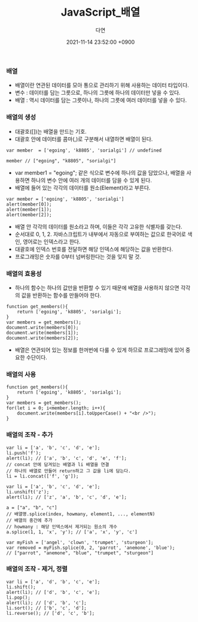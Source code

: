 ﻿---
title: JavaScript_배열
author: 다연
date: 2021-11-14 23:52:00 +0900
categories: [Study, JavaScript]
tags: [JavaScript, Inflearn]
---
### 배열
- 배열이란 연관된 데이터를 모아 통으로 관리하기 위해 사용하는 데이터 타입이다.
- 변수 : 데이터를 담는 그릇으로, 하나의 그릇에 하나의 데이터만 넣을 수 있다.
- 배열 : 역시 데이터를 담는 그릇이나, 하나의 그릇에 여러 데이터를 넣을 수 있다.
### 배열의 생성
- 대괄호([])는 배열을 만드는 기호.
- 대괄호 안에 데이터를 콤마(,)로 구분해서 내열하면 배열이 된다.

```
var member  = ['egoing', 'k8805', 'sorialgi'] // undefined

member // ["egoing", "k8805", "sorialgi"]
```

- var member1 = "egoing"; 같은 식으로 변수에 하나의 값을 담았으나, 배열을 사용하면 하나의 변수 안에 여러 개의 데이터를 담을 수 있게 된다.
- 배열에 들어 있는 각각의 데이터를 원소(Element)라고 부른다.

```
var member = ['egoing', 'k8805', 'sorialgi']
alert(member[0]);
alert(member[1]);
alert(member[2]);
```
- 배열 안 각각의 데이터를 원소라고 하며, 이들은 각각 고유한 식별자를 갖는다.
- 순서대로 0, 1, 2. 자바스크립트가 내부에서 자동으로 부여하는 값으로 한국어로 색인, 영어로는 인덱스라고 한다.
- 대괄호에 인덱스 번호를 전달하면 해당 인덱스에 해당하는 값을 반환한다.
- 프로그래밍은 숫자를 0부터 넘버링한다는 것을 잊지 말 것.
### 배열의 효용성
- 하나의 함수는 하나의 값만을 반환할 수 있기 때문에 배열을 사용하지 않으면 각각의 값을 반환하는 함수를 만들어야 한다.
```
function get_members(){
	return ['egoing', 'k8805', 'sorialgi'];
}
var members = get_members();
document.write(members[0]);
document.write(members[1]);
document.write(members[2]);
```
- 배열은 연관되어 있는 정보를 한꺼번에 다룰 수 있게 하므로 프로그래밍에 있어 중요한 수단이다.

### 배열의 사용
```
function get_members(){
	return ['egoing', 'k8805', 'sorialgi'];
}
var members = get_members();
for(let i = 0; i<member.length; i++){
	document.write(members[i].toUpperCase() + "<br />");
}
```
### 배열의 조작 - 추가
```
var li = ['a', 'b', 'c', 'd', 'e'];
li.push('f');
alert(li); // ['a', 'b', 'c', 'd', 'e', 'f'];
// concat 안에 담겨있는 배열과 li 배열을 연결
// 하나의 배열로 만들어 return하고 그 값을 li에 담는다.
li = li.concat(['f', 'g']);
```
```
var li = ['a', 'b', 'c', 'd', 'e'];
li.unshift('z');
alert(li); // ['z', 'a', 'b', 'c', 'd', 'e'];
```
```
a = ["a", "b", "c"]
// 배열명.splice(index, howmany, element1, ..., elementN)
// 배열의 중간에 추가
// howmany : 해당 인덱스에서 제거되는 원소의 개수
a.splice(1, 1, 'x', 'y'); // ['a', 'x', 'y', 'c']

var myFish = ['angel', 'clown', 'trumpet', 'sturgeon'];
var removed = myFish.splice(0, 2, 'parrot', 'anemone', 'blue');
// ["parrot", "anemone", "blue", "trumpet", "sturgeon"]
```
### 배열의 조작 - 제거, 정렬
```
var li = ['a', 'd', 'b', 'c', 'e'];
li.shift();
alert(li); // ['d', 'b', 'c', 'e'];
li.pop();
alert(li); // ['d', 'b', 'c'];
li.sort(); // ['b', 'c', 'd'];
li.reverse(); // ['d', 'c', 'b'];
```
